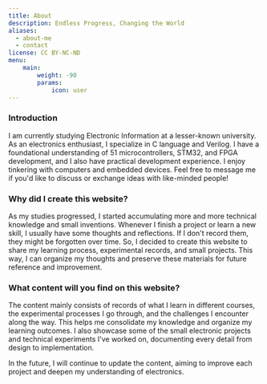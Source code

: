 ```yaml
---
title: About
description: Endless Progress, Changing the World
aliases:
  - about-me
  - contact
license: CC BY-NC-ND
menu:
    main: 
        weight: -90
        params:
            icon: user
---
```


### Introduction

I am currently studying Electronic Information at a lesser-known university. As an electronics enthusiast, I specialize in C language and Verilog. I have a foundational understanding of 51 microcontrollers, STM32, and FPGA development, and I also have practical development experience. I enjoy tinkering with computers and embedded devices. Feel free to message me if you'd like to discuss or exchange ideas with like-minded people!

### Why did I create this website?

As my studies progressed, I started accumulating more and more technical knowledge and small inventions. Whenever I finish a project or learn a new skill, I usually have some thoughts and reflections. If I don't record them, they might be forgotten over time. So, I decided to create this website to share my learning process, experimental records, and small projects. This way, I can organize my thoughts and preserve these materials for future reference and improvement.

### What content will you find on this website?

The content mainly consists of records of what I learn in different courses, the experimental processes I go through, and the challenges I encounter along the way. This helps me consolidate my knowledge and organize my learning outcomes. I also showcase some of the small electronic projects and technical experiments I've worked on, documenting every detail from design to implementation.

In the future, I will continue to update the content, aiming to improve each project and deepen my understanding of electronics.
